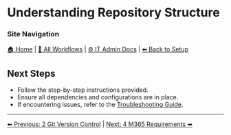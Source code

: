 <!-- description: Documentation about Understanding Repository Structure for Your Organization. -->

# Understanding Repository Structure

### Site Navigation
[🏠 Home](../../README.md) | [📂 All Workflows](../../users/users.md) | [⚙ IT Admin Docs](../../it-admins/README.md) | [⬅ Back to Setup](../README.md)

## Next Steps
- Follow the step-by-step instructions provided.
- Ensure all dependencies and configurations are in place.
- If encountering issues, refer to the [Troubleshooting Guide](10-troubleshooting.md).

---

[⬅ Previous: 2 Git Version Control](2-git-version-control.md) | [Next: 4 M365 Requirements ➡](4-m365-requirements.md)